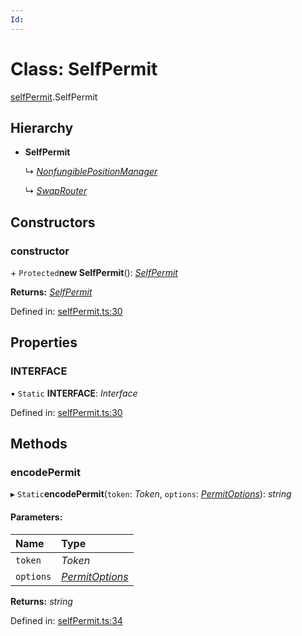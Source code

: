 ```yaml
---
Id: 
---
```


# Class: SelfPermit

[selfPermit](../modules/selfpermit.md).SelfPermit

## Hierarchy

* **SelfPermit**

  ↳ [*NonfungiblePositionManager*](nonfungiblepositionmanager.nonfungiblepositionmanager-1.md)

  ↳ [*SwapRouter*](swaprouter.swaprouter-1.md)

## Constructors

### constructor

\+ `Protected`**new SelfPermit**(): [*SelfPermit*](selfpermit.selfpermit-1.md)

**Returns:** [*SelfPermit*](selfpermit.selfpermit-1.md)

Defined in: [selfPermit.ts:30](https://github.com/Uniswap/uniswap-v3-sdk/blob/4a7e393/src/selfPermit.ts#L30)

## Properties

### INTERFACE

▪ `Static` **INTERFACE**: *Interface*

Defined in: [selfPermit.ts:30](https://github.com/Uniswap/uniswap-v3-sdk/blob/4a7e393/src/selfPermit.ts#L30)

## Methods

### encodePermit

▸ `Static`**encodePermit**(`token`: *Token*, `options`: [*PermitOptions*](../modules/selfpermit.md#permitoptions)): *string*

#### Parameters:

| Name | Type |
| :------ | :------ |
| `token` | *Token* |
| `options` | [*PermitOptions*](../modules/selfpermit.md#permitoptions) |

**Returns:** *string*

Defined in: [selfPermit.ts:34](https://github.com/Uniswap/uniswap-v3-sdk/blob/4a7e393/src/selfPermit.ts#L34)
